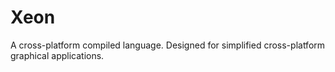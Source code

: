 # Xeon
A cross-platform compiled language. Designed for simplified cross-platform graphical applications.
